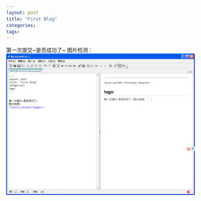 ```yaml
---
layout: post
title: "First Blog"
categories:
tags:
--- 
```



第一次提交~是否成功了~
图片检测：
![test](/assets/images/test.jpg)

   
